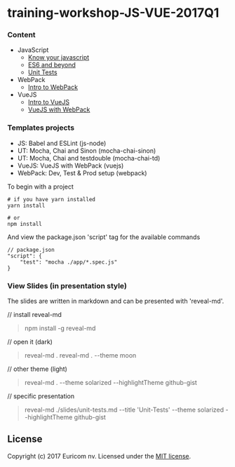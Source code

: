 # training-workshop-JS-VUE-2017Q1

### Content

- JavaScript
    + [Know your javascript](./slides/js-know-your-javascript.md)
    + [ES6 and beyond](./slides/js-es6-and-beyond.md)
    + [Unit Tests](./slides/unit-tests.md)
- WebPack
    + [Intro to WebPack](./slides/webpack.md)
- VueJS
    + [Intro to VueJS](./slides/vuejs.md)
    + [VueJS with WebPack](./slides/vuejs-webpack.md)

### Templates projects

- JS: Babel and ESLint (js-node)
- UT: Mocha, Chai and Sinon (mocha-chai-sinon)
- UT: Mocha, Chai and testdouble (mocha-chai-td)
- VueJS: VueJS with WebPack (vuejs)
- WebPack: Dev, Test & Prod setup (webpack)

To begin with a project

    # if you have yarn installed
    yarn install

    # or
    npm install

And view the package.json 'script' tag for the available commands

    // package.json
    "script": {
        "test": "mocha ./app/*.spec.js"
    }

### View Slides (in presentation style)

The slides are written in markdown and can be presented with 'reveal-md'.

// install reveal-md
> npm install -g reveal-md

// open it (dark)
> reveal-md .
> reveal-md . --theme moon

// other theme (light)
> reveal-md . --theme solarized --highlightTheme github-gist

// specific presentation
> reveal-md ./slides/unit-tests.md --title 'Unit-Tests' --theme solarized --highlightTheme github-gist

## License

Copyright (c) 2017 Euricom nv. Licensed under the [MIT license](https://opensource.org/licenses/MIT).
